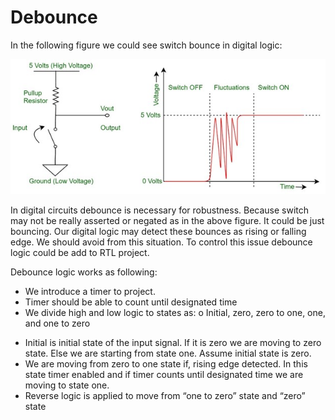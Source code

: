 # Debounce

In the following figure we could see switch bounce in digital logic: 

![](https://github.com/WazaAbdulkadir/Debounce/blob/main/images/debounce.jpg)

In digital circuits debounce is necessary for robustness. Because switch may not be really asserted or negated as in the above figure. It could be just bouncing. Our digital logic may detect these bounces as rising or falling edge. We should avoid from this situation.
To control this issue debounce logic could be add to RTL project. 

Debounce logic works as following: 
-	We introduce a timer to project.
-	Timer should be able to count until designated time 
-	We divide high and low logic to states as:
    o	Initial, zero, zero to one, one, and one to zero 

* Initial is initial state of the input signal. If it is zero we are moving to zero state. Else we are starting from state one. Assume initial state is zero.
* We are moving from zero to one state if, rising edge detected. In this state timer enabled and if timer counts until designated time we are moving to state one.  
* Reverse logic is applied to move from “one to zero” state and “zero” state
